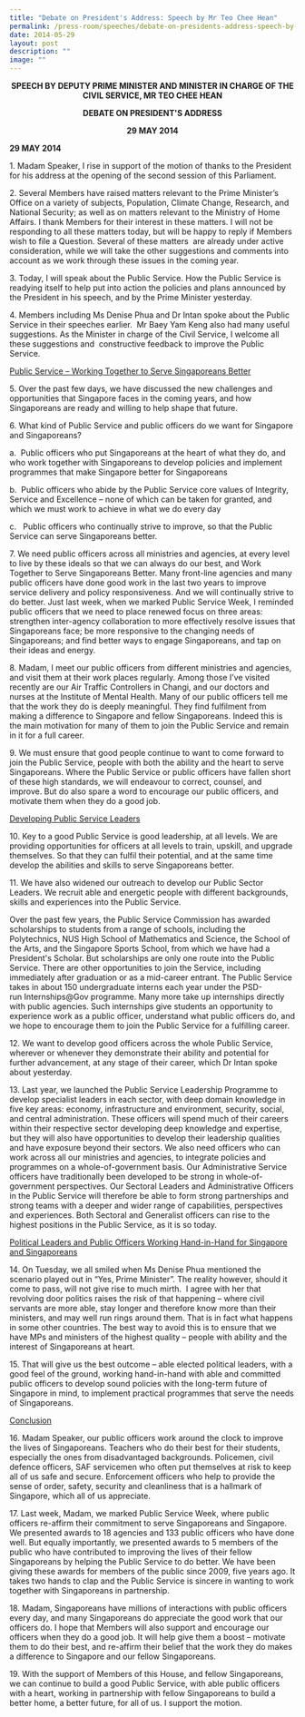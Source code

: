 ```yaml
---
title: "Debate on President's Address: Speech by Mr Teo Chee Hean"
permalink: /press-room/speeches/debate-on-presidents-address-speech-by-dpm-teo-chee-hean/
date: 2014-05-29
layout: post
description: ""
image: ""
---
```

<div style="text-align:center"><strong>
SPEECH BY DEPUTY PRIME MINISTER AND MINISTER IN CHARGE OF THE CIVIL SERVICE, MR TEO CHEE HEAN<br>

DEBATE ON PRESIDENT'S ADDRESS<br>
	
29 MAY 2014
	</strong></div>

**29 MAY 2014**

1\.&nbsp;Madam Speaker, I rise in support of the motion of thanks to the President for his address at the opening of the second session of this Parliament.

2\. Several Members have raised matters relevant to the Prime Minister’s Office on a variety of subjects, Population, Climate Change, Research, and National Security; as well as on matters relevant to the Ministry of Home Affairs. I thank Members for their interest in these matters. I will not be responding to all these matters today, but will be happy to reply if Members wish to file a Question. Several of these matters &nbsp;are already under active consideration, while we will take the other suggestions and comments into account as we work through these issues in the coming year.

3\.&nbsp;Today, I will speak about the Public Service. How the Public Service is readying itself to help put into action the policies and plans announced by the President in his speech, and by the Prime Minister yesterday.

4\.&nbsp;Members including Ms Denise Phua and Dr Intan spoke about the Public Service in their speeches earlier.&nbsp; Mr Baey Yam Keng also had many useful suggestions. As the Minister in charge of the Civil Service, I welcome all these suggestions and &nbsp;constructive feedback to improve the Public Service.

<u>Public Service – Working Together to Serve Singaporeans Better</u>

5\.&nbsp;Over the past few days, we have discussed the new challenges and opportunities that Singapore faces in the coming years, and how Singaporeans are ready and willing to help shape that future.

6\.&nbsp;What kind of Public Service and public officers do we want for Singapore and Singaporeans?

a.&nbsp; Public officers who put Singaporeans at the heart of what they do, and who work together with Singaporeans to develop policies and implement programmes that make Singapore better for Singaporeans

b.&nbsp; Public officers who abide by the Public Service core values of Integrity, Service and Excellence – none of which can be taken for granted, and which we must work to achieve in what we do every day

c.&nbsp;&nbsp; Public officers who continually strive to improve, so that the Public Service can serve Singaporeans better.

7\. We need public officers across all ministries and agencies, at every level to live by these ideals so that we can always do our best, and Work Together to Serve Singaporeans Better. Many front-line agencies and many public officers have done good work in the last two years to improve service delivery and policy responsiveness. And we will continually strive to do better. Just last week, when we marked Public Service Week, I reminded public officers that we need to place renewed focus on three areas: strengthen inter-agency collaboration to more effectively resolve issues that Singaporeans face; be more responsive to the changing needs of Singaporeans; and find better ways to engage Singaporeans, and tap on their ideas and energy.

8\.&nbsp;Madam, I meet our public officers from different ministries and agencies, and visit them at their work places regularly. Among those I’ve visited recently are our Air Traffic Controllers in Changi, and our doctors and nurses at the Institute of Mental Health. Many of our public officers tell me that the work they do is deeply meaningful. They find fulfilment from making a difference to Singapore and fellow Singaporeans. Indeed this is the main motivation for many of them to join the Public Service and remain in it for a full career.

9\. We must ensure that good people continue to want to come forward to join the Public Service, people with both the ability and the heart to serve Singaporeans.&nbsp;Where the Public Service or public officers have fallen short of these high standards, we will endeavour to correct, counsel, and improve. But do also spare a word to encourage our public officers, and motivate them when they do a good job.&nbsp;

<u>Developing Public Service Leaders</u>

10\. Key to a good Public Service is good leadership, at all levels. We are providing opportunities for officers at all levels to train, upskill, and upgrade themselves. So that they can fulfil their potential, and at the same time develop the abilities and skills to serve Singaporeans better.

11\. We have also widened our outreach to develop our Public Sector Leaders. We recruit able and energetic people with different backgrounds, skills and experiences into the Public Service.

Over the past few years, the Public Service Commission has awarded scholarships to students from a range of schools, including the Polytechnics, NUS High School of Mathematics and Science, the&nbsp;School of the Arts, and the Singapore Sports School, from which we have had a President's Scholar. But scholarships are only one route into the Public Service. There are other opportunities to join the Service, including immediately after graduation or as a mid-career entrant. The Public Service takes in about 150 undergraduate interns each year under the PSD-run&nbsp;Internships@Gov&nbsp;programme. Many more take up internships directly with public agencies. Such internships give students an opportunity to experience work as a public officer, understand what public officers do, and we hope to encourage them to join the Public Service for a fulfilling career. &nbsp;

12\.&nbsp;We want to develop good officers across the whole Public Service, wherever or whenever they demonstrate their ability and potential for further advancement, at any stage of their career, which Dr Intan spoke about yesterday.&nbsp;

13\. Last year, we launched the Public Service Leadership Programme to develop specialist leaders in each sector, with deep domain knowledge in five key areas: economy, infrastructure and environment, security, social, and central administration. These officers will spend much of their careers within their respective sector developing deep knowledge and expertise, but they will also have opportunities to develop their leadership qualities and have exposure beyond their sectors. We also need officers who can work across all our ministries and agencies, to integrate policies and programmes on a whole-of-government basis. Our Administrative Service officers have traditionally been developed to be strong in whole-of-government perspectives. Our Sectoral Leaders and Administrative Officers in the Public Service will therefore be able to form strong partnerships and strong teams with a deeper and wider range of capabilities, perspectives and experiences. Both Sectoral and Generalist officers can rise to the highest positions in the Public Service, as it is so today.

<u>Political Leaders and Public Officers Working Hand-in-Hand for Singapore and Singaporeans</u>

14\.&nbsp;On Tuesday, we all smiled when Ms Denise Phua mentioned the scenario played out in “Yes, Prime Minister”. The reality however, should it come to pass, will not give rise to much mirth.&nbsp; I agree with her that revolving door politics raises the risk of that happening – where civil servants are more able, stay longer and therefore know more than their ministers, and may well run rings around them. That is in fact what happens in some other countries. The best way to avoid this is to ensure that we have MPs and ministers of the highest quality – people with ability and the interest of Singaporeans at heart.

15\. That will give us the best outcome – able elected political leaders, with a good feel of the ground, working hand-in-hand with able and committed public officers to develop sound policies with the long-term future of Singapore in mind, to implement practical programmes that serve the needs of Singaporeans.

<u>Conclusion</u>

16\.&nbsp;Madam Speaker, our public officers work around the clock to improve the lives of Singaporeans. Teachers who do their best for their students, especially the ones from disadvantaged backgrounds. Policemen, civil defence officers, SAF servicemen who often put themselves at risk to keep all of us safe and secure. Enforcement officers who help to provide the sense of order, safety, security and cleanliness that is a hallmark of Singapore, which all of us appreciate.

17\.&nbsp;Last week, Madam, we marked Public Service Week, where public officers re-affirm their commitment to serve Singaporeans and Singapore. We presented awards to 18 agencies and 133 public officers who have done well. But equally importantly, we presented awards to 5 members of the public who have contributed to improving the lives of their fellow Singaporeans by helping the Public Service to do better. We have been giving these awards for members of the public since 2009, five years ago. It takes two hands to clap and the Public Service is sincere in wanting to work together with Singaporeans in partnership.

18\.&nbsp;Madam, Singaporeans have millions of interactions with public officers every day, and many Singaporeans do appreciate the good work that our officers do. I hope that Members will also support and encourage our officers when they do a good job. It will help give them a boost – motivate them to do their best, and re-affirm their belief that the work they do makes a difference to Singapore and our fellow Singaporeans.

19\.&nbsp;With the support of Members of this House, and fellow Singaporeans, we can continue to build a good Public Service, with able public officers with a heart, working in partnership with fellow Singaporeans to build a better home, a better future, for all of us. I support the motion.